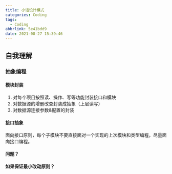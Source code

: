 ```yaml
---
title: 小话设计模式
categories: Coding
tags:
  - Coding
abbrlink: 5e41bdd9
date: 2021-08-27 15:39:46
---
```

## 自我理解

### 抽象编程

#### 模块封装

1. 对每个项目按照读、操作、写等功能封装接口和模块
2. 对数据源的增删改查封装成抽象（上层读写）
3. 对数据源连接参数&配置的封装

#### 接口抽象

面向接口原则，每个子模块不要直接面对一个实现的上次模块和类型编程，尽量面向接口编程。

#### 问题？

**如果保证最小改动原则？**
